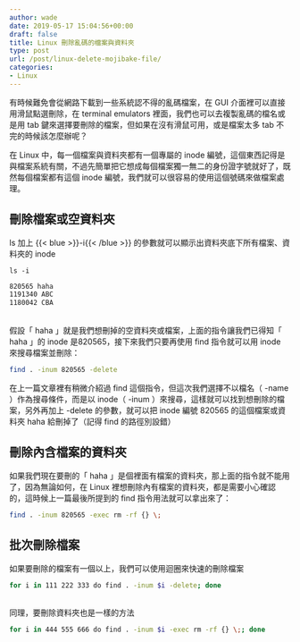 ```yaml
---
author: wade
date: 2019-05-17 15:04:56+00:00
draft: false
title: Linux 刪除亂碼的檔案與資料夾
type: post
url: /post/linux-delete-mojibake-file/
categories:
- Linux
---
```


有時候難免會從網路下載到一些系統認不得的亂碼檔案，在 GUI 介面裡可以直接用滑鼠點選刪除，在 terminal emulators 裡面，我們也可以去複製亂碼的檔名或是用 tab 鍵來選擇要刪除的檔案，但如果在沒有滑鼠可用，或是檔案太多 tab 不完的時候該怎麼辦呢？

在 Linux 中，每一個檔案與資料夾都有一個專屬的 inode 編號，這個東西記得是與檔案系統有關，不過先簡單把它想成每個檔案獨一無二的身份證字號就好了，既然每個檔案都有這個 inode 編號，我們就可以很容易的使用這個號碼來做檔案處理。


## 刪除檔案或空資料夾

ls 加上 {{< blue >}}-i{{< /blue >}} 的參數就可以顯示出資料夾底下所有檔案、資料夾的 inode
    
```basj
ls -i
```
    
```bash
820565 haha
1191340 ABC
1180042 CBA
```

\
假設「 haha 」就是我們想刪掉的空資料夾或檔案，上面的指令讓我們已得知「 haha 」的 inode 是820565，接下來我們只要再使用 find 指令就可以用 inode 來搜尋檔案並刪除：

```bash
find . -inum 820565 -delete
```

在上一篇文章裡有稍微介紹過 find 這個指令，但這次我們選擇不以檔名（ -name ）作為搜尋條件，而是以 inode（ -inum ）來搜尋，這樣就可以找到想刪除的檔案，另外再加上 -delete 的參數，就可以把 inode 編號 820565 的這個檔案或資料夾 haha 給刪掉了（記得 find 的路徑別設錯）


## 刪除內含檔案的資料夾

如果我們現在要刪的「 haha 」是個裡面有檔案的資料夾，那上面的指令就不能用了，因為無論如何，在 Linux 裡想刪除內有檔案的資料夾，都是需要小心確認的，這時候上一篇最後所提到的 find 指令用法就可以拿出來了：

```bash
find . -inum 820565 -exec rm -rf {} \;
```


## 批次刪除檔案

如果要刪除的檔案有一個以上，我們可以使用迴圈來快速的刪除檔案

```bash
for i in 111 222 333 do find . -inum $i -delete; done
```

\
同理，要刪除資料夾也是一樣的方法

```bash
for i in 444 555 666 do find . -inum $i -exec rm -rf {} \;; done
```
